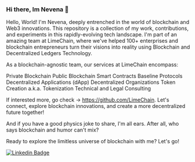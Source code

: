 ### Hi there, Im Nevena 👋

Hello, World! I'm Nevena, deeply entrenched in the world of blockchain and Web3 innovations. This repository is a collection of my work, contributions, and experiments in this rapidly-evolving tech landscape. I'm part of an amazing team at LimeChain, where we've helped 100+ enterprises and blockchain entrepreneurs turn their visions into reality using Blockchain and Decentralized Ledgers Technology.

As a blockchain-agnostic team, our services at LimeChain encompass:

Private Blockchain
Public Blockchain
Smart Contracts
Baseline Protocols
Decentralized Applications (dApp)
Decentralized Organizations
Token Creation a.k.a. Tokenization
Technical and Legal Consulting

If interested more, go check -> https://github.com/LimeChain. Let's connect, explore blockchain innovations, and create a more decentralized future together!

And if you have a good physics joke to share, I'm all ears. After all, who says blockchain and humor can't mix?

Ready to explore the limitless universe of blockchain with me? Let's go!

[![Linkedin Badge](https://img.shields.io/badge/-Nevena%20T.%20Zafirkova-blue?style=flat-square&logo=Linkedin&logoColor=white&link=https://www.linkedin.com/in/nevena-zafirkova/)](https://www.linkedin.com/in/nevena-zafirkova/)





